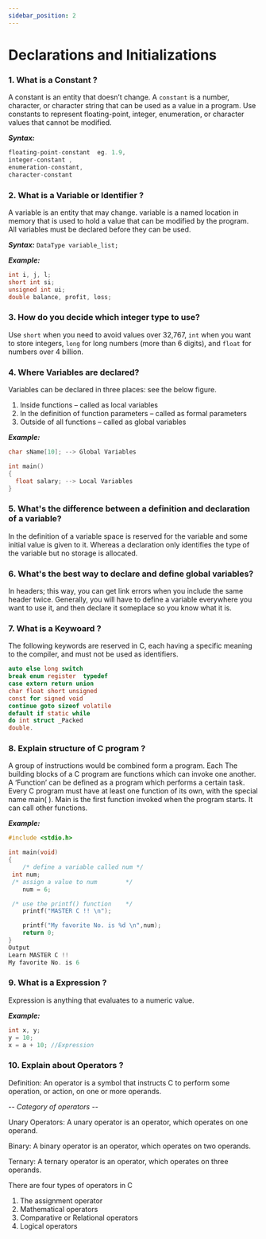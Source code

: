 ```yaml
---
sidebar_position: 2
---
```


# Declarations and Initializations
<!--markdownlint-disable MD013 MD029 MD036 MD024 MD033 MD040 MD042 MD001 MD051 MD025-->
### 1. What is a Constant ?

A constant is an entity that doesn’t change.
A `constant` is a number, character, or character string that can be used as a value in a program. Use constants to represent floating-point, integer, enumeration, or character values that cannot be modified.

***Syntax:***

```c
floating-point-constant  eg. 1.9, 
integer-constant , 
enumeration-constant, 
character-constant
```

### 2. What is a Variable or Identifier ?

A variable is an entity that may change.
variable is a named location in memory that is used to hold a value that can be modified by the program. All variables must be declared before they can be used.

***Syntax:***
`DataType variable_list;`

***Example:***

```c
int i, j, l;
short int si;
unsigned int ui;
double balance, profit, loss;
```

### 3. How do you decide which integer type to use?

Use `short` when you need to avoid values over 32,767, `int` when you want to store integers, `long` for long numbers (more than 6 digits), and `float` for numbers over 4 billion.

### 4. Where Variables are declared?

Variables can be declared in three places: see the below figure.

1. Inside functions – called as local variables
2. In the definition of function parameters – called as formal parameters
3. Outside of all functions  –  called as global variables

***Example:***

```c
char sName[10]; --> Global Variables

int main()
{
  float salary; --> Local Variables 
}
```

### 5. What's the difference between a definition and declaration of a variable?

In the definition of a variable space is reserved for the variable and some initial value is given to it. Whereas a declaration only identifies the type of the variable but no storage is allocated.

### 6. What's the best way to declare and define global variables?

In headers; this way, you can get link errors when you include the same header twice. Generally, you will have to define a variable everywhere you want to use it, and then declare it someplace so you know what it is.

### 7. What is a Keywoard ?

The following keywords are reserved in C, each having a specific meaning to the compiler, and must not be used as identifiers.

```c
auto else long switch
break enum register  typedef
case extern return union
char float short unsigned
const for signed void
continue goto sizeof volatile
default if static while
do int struct _Packed
double.
```

### 8. Explain structure of C program ?

A group of instructions would be combined form a program. Each
The building blocks of a C program are functions which can invoke one another.  A ‘Function’ can be defined as a program which performs a certain task.
Every C program must have at least one function of its own, with the special name main( ). Main is the first function invoked when the program starts. It can call other functions.

***Example:***

```c
#include <stdio.h>

int main(void)                
{
    /* define a variable called num */
 int num; 
 /* assign a value to num        */
    num = 6; 

 /* use the printf() function    */
    printf("MASTER C !! \n"); 

    printf("My favorite No. is %d \n",num);
    return 0;
}
Output                    
Learn MASTER C !!  
My favorite No. is 6
```

### 9. What is a Expression ?

Expression is anything that evaluates to a numeric value.

***Example:***

```c
int x, y;
y = 10;
x = a + 10; //Expression
```

### 10. Explain about Operators ?

Definition: An operator is a symbol that instructs C to perform some operation, or action, on one or more operands.

-*- Category of operators  -*-

Unary Operators: A unary operator is an operator, which operates on one operand.  

Binary: A binary operator is an operator, which operates on two operands.

Ternary: A ternary operator is an operator, which operates on three operands.

There are four types of operators in C

1. The assignment operator
2. Mathematical operators
3. Comparative or Relational operators
4. Logical operators

